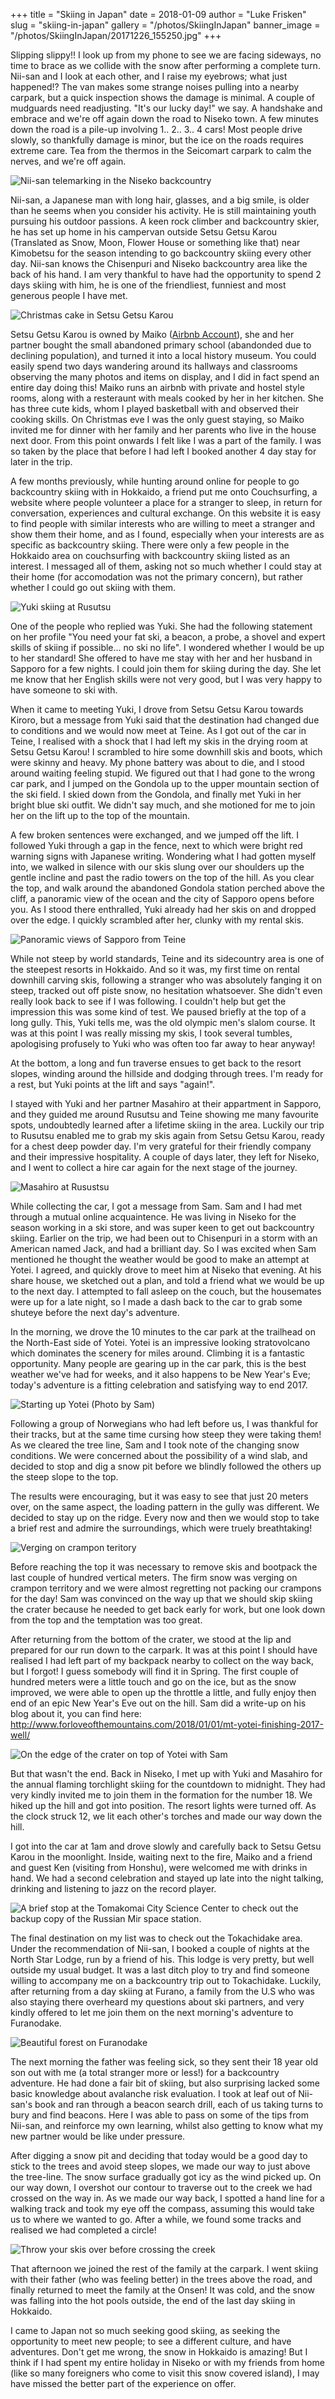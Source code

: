 +++
title = "Skiing in Japan"
date = 2018-01-09
author = "Luke Frisken"
slug = "skiing-in-japan"
gallery = "/photos/SkiingInJapan"
banner_image = "/photos/SkiingInJapan/20171226_155250.jpg"
+++

Slipping slippy\!\! I look up from my phone to see we are facing
sideways, no time to brace as we collide with the snow after performing
a complete turn. Nii-san and I look at each other, and I raise my
eyebrows; what just happened\!? The van makes some strange noises
pulling into a nearby carpark, but a quick inspection shows the damage
is minimal. A couple of mudguards need readjusting. "It's our lucky
day\!" we say. A handshake and embrace and we're off again down the road
to Niseko town. A few minutes down the road is a pile-up involving 1..
2.. 3.. 4 cars\! Most people drive slowly, so thankfully damage is
minor, but the ice on the roads requires extreme care. Tea from the
thermos in the Seicomart carpark to calm the nerves, and we're off
again.

![Nii-san telemarking in the Niseko
backcountry](/photos/SkiingInJapan/20180102_142703.jpg)

Nii-san, a Japanese man with long hair, glasses, and a big smile, is
older than he seems when you consider his activity. He is still
maintaining youth pursuing his outdoor passions. A keen rock climber and
backcountry skier, he has set up home in his campervan outside Setsu
Getsu Karou (Translated as Snow, Moon, Flower House or something like
that) near Kimobetsu for the season intending to go backcountry skiing
every other day. Nii-san knows the Chisenpuri and Niseko backcountry
area like the back of his hand. I am very thankful to have had the
opportunity to spend 2 days skiing with him, he is one of the
friendliest, funniest and most generous people I have met.

![Christmas cake in Setsu Getsu
Karou](/photos/SkiingInJapan/20171224_190537.jpg)

Setsu Getsu Karou is owned by Maiko ([Airbnb
Account](https://www.airbnb.com.au/users/show/54008226)), she and her
partner bought the small abandoned primary school (abandonded due to
declining population), and turned it into a local history museum. You
could easily spend two days wandering around its hallways and classrooms
observing the many photos and items on display, and I did in fact spend
an entire day doing this\! Maiko runs an airbnb with private and hostel
style rooms, along with a resteraunt with meals cooked by her in her
kitchen. She has three cute kids, whom I played basketball with and
observed their cooking skills. On Christmas eve I was the only guest
staying, so Maiko invited me for dinner with her family and her parents
who live in the house next door. From this point onwards I felt like I
was a part of the family. I was so taken by the place that before I had
left I booked another 4 day stay for later in the trip.

A few months previously, while hunting around online for people to go
backcountry skiing with in Hokkaido, a friend put me onto Couchsurfing,
a website where people volunteer a place for a stranger to sleep, in
return for conversation, experiences and cultural exchange. On this
website it is easy to find people with similar interests who are willing
to meet a stranger and show them their home, and as I found, especially
when your interests are as specific as backcountry skiing. There were
only a few people in the Hokkaido area on couchsurfing with backcountry
skiing listed as an interest. I messaged all of them, asking not so much
whether I could stay at their home (for accomodation was not the primary
concern), but rather whether I could go out skiing with them.

![Yuki skiing at Rusutsu](/photos/SkiingInJapan/20171228_110428.jpg)

One of the people who replied was Yuki. She had the following statement
on her profile "You need your fat ski, a beacon, a probe, a shovel and
expert skills of skiing if possible... no ski no life". I wondered
whether I would be up to her standard\! She offered to have me stay with
her and her husband in Sapporo for a few nights. I could join them for
skiing during the day. She let me know that her English skills were not
very good, but I was very happy to have someone to ski with.

When it came to meeting Yuki, I drove from Setsu Getsu Karou towards
Kiroro, but a message from Yuki said that the destination had changed
due to conditions and we would now meet at Teine. As I got out of the
car in Teine, I realised with a shock that I had left my skis in the
drying room at Setsu Getsu Karou\! I scrambled to hire some downhill
skis and boots, which were skinny and heavy. My phone battery was about
to die, and I stood around waiting feeling stupid. We figured out that I
had gone to the wrong car park, and I jumped on the Gondola up to the
upper mountain section of the ski field. I skied down from the Gondola,
and finally met Yuki in her bright blue ski outfit. We didn't say much,
and she motioned for me to join her on the lift up to the top of the
mountain.

A few broken sentences were exchanged, and we jumped off the lift. I
followed Yuki through a gap in the fence, next to which were bright red
warning signs with Japanese writing. Wondering what I had gotten myself
into, we walked in silence with our skis slung over our shoulders up the
gentle incline and past the radio towers on the top of the hill. As you
clear the top, and walk around the abandoned Gondola station perched
above the cliff, a panoramic view of the ocean and the city of Sapporo
opens before you. As I stood there enthralled, Yuki already had her skis
on and dropped over the edge. I quickly scrambled after her, clunky with
my rental skis.

![Panoramic views of Sapporo from
Teine](/photos/SkiingInJapan/20171229_102638.jpg)

While not steep by world standards, Teine and its sidecountry area is
one of the steepest resorts in Hokkaido. And so it was, my first time on
rental downhill carving skis, following a stranger who was absolutely
fanging it on steep, tracked out off piste snow, no hesitation
whatsoever. She didn't even really look back to see if I was following.
I couldn't help but get the impression this was some kind of test. We
paused briefly at the top of a long gully. This, Yuki tells me, was the
old olympic men's slalom course. It was at this point I was really
missing my skis, I took several tumbles, apologising profusely to Yuki
who was often too far away to hear anyway\!

At the bottom, a long and fun traverse ensues to get back to the resort
slopes, winding around the hillside and dodging through trees. I'm ready
for a rest, but Yuki points at the lift and says "again\!".

I stayed with Yuki and her partner Masahiro at their appartment in
Sapporo, and they guided me around Rusutsu and Teine showing me many
favourite spots, undoubtedly learned after a lifetime skiing in the
area. Luckily our trip to Rusutsu enabled me to grab my skis again from
Setsu Getsu Karou, ready for a chest deep powder day. I'm very grateful
for their friendly company and their impressive hospitality. A couple of
days later, they left for Niseko, and I went to collect a hire car again
for the next stage of the journey.

![Masahiro at Rusustsu](/photos/SkiingInJapan/20171228_142816.jpg)

While collecting the car, I got a message from Sam. Sam and I had met
through a mutual online acquaintence. He was living in Niseko for the
season working in a ski store, and was super keen to get out backcountry
skiing. Earlier on the trip, we had been out to Chisenpuri in a storm
with an American named Jack, and had a brilliant day. So I was excited
when Sam mentioned he thought the weather would be good to make an
attempt at Yotei. I agreed, and quickly drove to meet him at Niseko that
evening. At his share house, we sketched out a plan, and told a friend
what we would be up to the next day. I attempted to fall asleep on the
couch, but the housemates were up for a late night, so I made a dash
back to the car to grab some shuteye before the next day's adventure.

In the morning, we drove the 10 minutes to the car park at the trailhead
on the North-East side of Yotei. Yotei is an impressive looking
stratovolcano which dominates the scenery for miles around. Climbing it
is a fantastic opportunity. Many people are gearing up in the car park,
this is the best weather we've had for weeks, and it also happens to be
New Year's Eve; today's adventure is a fitting celebration and
satisfying way to end 2017.

![Starting up Yotei (Photo by
Sam)](/photos/SkiingInJapan/20171231_080306.jpg)

Following a group of Norwegians who had left before us, I was thankful
for their tracks, but at the same time cursing how steep they were
taking them\! As we cleared the tree line, Sam and I took note of the
changing snow conditions. We were concerned about the possibility of a
wind slab, and decided to stop and dig a snow pit before we blindly
followed the others up the steep slope to the top.

The results were encouraging, but it was easy to see that just 20 meters
over, on the same aspect, the loading pattern in the gully was
different. We decided to stay up on the ridge. Every now and then we
would stop to take a brief rest and admire the surroundings, which were
truely breathtaking\!

![Verging on crampon
teritory](/photos/SkiingInJapan/20171231_122028.jpg)

Before reaching the top it was necessary to remove skis and bootpack the
last couple of hundred vertical meters. The firm snow was verging on
crampon territory and we were almost regretting not packing our crampons
for the day\! Sam was convinced on the way up that we should skip skiing
the crater because he needed to get back early for work, but one look
down from the top and the temptation was too great.

After returning from the bottom of the crater, we stood at the lip and
prepared for our run down to the carpark. It was at this point I should
have realised I had left part of my backpack nearby to collect on the
way back, but I forgot\! I guess somebody will find it in Spring. The
first couple of hundred meters were a little touch and go on the ice,
but as the snow improved, we were able to open up the throttle a little,
and fully enjoy then end of an epic New Year's Eve out on the hill. Sam
did a write-up on his blog about it, you can find here:
<http://www.forloveofthemountains.com/2018/01/01/mt-yotei-finishing-2017-well/>

![On the edge of the crater on top of Yotei with
Sam](/photos/SkiingInJapan/20171231_130105.jpg)

But that wasn't the end. Back in Niseko, I met up with Yuki and Masahiro
for the annual flaming torchlight skiing for the countdown to midnight.
They had very kindly invited me to join them in the formation for the
number 18. We hiked up the hill and got into position. The resort lights
were turned off. As the clock struck 12, we lit each other's torches and
made our way down the hill.

I got into the car at 1am and drove slowly and carefully back to Setsu
Getsu Karou in the moonlight. Inside, waiting next to the fire, Maiko
and a friend and guest Ken (visiting from Honshu), were welcomed me with
drinks in hand. We had a second celebration and stayed up late into the
night talking, drinking and listening to jazz on the record player.

![A brief stop at the Tomakomai City Science Center to check out the
backup copy of the Russian Mir space
station.](/photos/SkiingInJapan/20180104_125258.jpg)

The final destination on my list was to check out the Tokachidake area.
Under the recommendation of Nii-san, I booked a couple of nights at the
North Star Lodge, run by a friend of his. This lodge is very pretty, but
well outside my usual budget. It was a last ditch ploy to try and find
someone willing to accompany me on a backcountry trip out to
Tokachidake. Luckily, after returning from a day skiing at Furano, a
family from the U.S who was also staying there overheard my questions
about ski partners, and very kindly offered to let me join them on the
next morning's adventure to Furanodake.

![Beautiful forest on
Furanodake](/photos/SkiingInJapan/20180106_134611.jpg)

The next morning the father was feeling sick, so they sent their 18 year
old son out with me (a total stranger more or less\!) for a backcountry
adventure. He had done a fair bit of skiing, but also surprising lacked
some basic knowledge about avalanche risk evaluation. I took at leaf out
of Nii-san's book and ran through a beacon search drill, each of us
taking turns to bury and find beacons. Here I was able to pass on some
of the tips from Nii-san, and reinforce my own learning, whilst also
getting to know what my new partner would be like under pressure.

After digging a snow pit and deciding that today would be a good day to
stick to the trees and avoid steep slopes, we made our way to just above
the tree-line. The snow surface gradually got icy as the wind picked up.
On our way down, I overshot our contour to traverse out to the creek we
had crossed on the way in. As we made our way back, I spotted a hand
line for a walking track and took my eye off the compass, assuming this
would take us to where we wanted to go. After a while, we found some
tracks and realised we had completed a circle\!

![Throw your skis over before crossing the
creek](/photos/SkiingInJapan/20180106_145010.jpg)

That afternoon we joined the rest of the family at the carpark. I went
skiing with their father (who was feeling better) in the trees above the
road, and finally returned to meet the family at the Onsen\! It was
cold, and the snow was falling into the hot pools outside, the end of
the last day skiing in Hokkaido.

I came to Japan not so much seeking good skiing, as seeking the
opportunity to meet new people; to see a different culture, and have
adventures. Don't get me wrong, the snow in Hokkaido is amazing\! But I
think if I had spent my entire holiday in Niseko or with my friends from
home (like so many foreigners who come to visit this snow covered
island), I may have missed the better part of the experience on offer.

